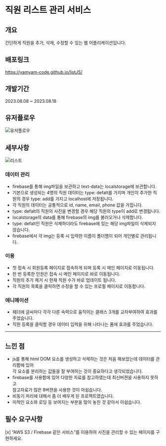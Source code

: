 # 직원 리스트 관리 서비스

## 개요

간단하게 직원을 추가, 삭제, 수정할 수 있는 웹 어플리케이션입니다.

## 배포링크

https://yamyam-code.github.io/listJS/

## 개발기간

2023.08.08 ~ 2023.08.18

## 유저플로우

![유저플로우](https://github.com/Yamyam-code/intro/assets/121215024/611d3eef-2871-44f2-9b6a-0aa6c0223ecc)

## 세부사항

![리스트](https://github.com/Yamyam-code/intro/assets/121215024/9f05e47a-1b11-4f57-8f19-934baeb6c904)

### 데이터 관리

- firebase를 통해 img파일을 보관하고 text-data는 localstorage에 보관합니다. <br />
- 기본으로 생성되는 4명의 직원 데이터는 type: defalt를 가지며 개인이 추가한 직원의 경우
  type: add를 가지고 localhost에 저장됩니다. <br />
- 각 직원의 데이터는 공통적으로 id, name, email, phone 값을 가집니다. <br />
- type: defalt의 직원의 사진을 변경할 경우 해당 직원의 type이 add로 변경됩니다. <br />
- localstorage의 data를 통해 firebase의 img를 불러오거나 삭제합니다. <br />
- type: defalt인 직원은 삭제하더라도 firebase에 있는 해당 img파일이 삭제되지 않습니다. <br />
- firebase에서 각 img는 등록 시 입력한 이름이 폴더몀이 되어 개인별로 관리됩니다.

### 이용

- 첫 접속 시 회원등록 페이지로 접속하게 되며 등록 시 메인 페이지로 이동됩니다.
- 한 번 등록한 인원은 접속 시 메인 페이지로 바로 이동됩니다.
- 직원의 추가 제거 시 현재 직원 수가 바로 업데이트 됩니다.
- 각 직원의 목록을 클릭하면 수정을 할 수 있는 프로필 페이지로 이동합니다.

### 애니메이션

- 헤더에 글씨마다 각각 다른 속력으로 움직이는 클래스 3개를 교차부여하여 효과를 주었습니다.
- 직원 등록을 클릭할 경우 데이터 입력을 위해 나타나는 폼에 효과를 주었습니다.

---

## 느낀 점

- js를 통해 html DOM 요소를 생성하고 삭제하는 것은 처음 해보았는데 데이터를 관리함에 있어<br />
  각 요소를 분리하는 값들을 잘 부여하는 것이 중요하다고 생각되었습니다.<br />
- firebase를 사용함에 있어 다양한 자료를 참고하였는데 최신버젼을 사용하지 못하고 <br />참고자료가 많은 8버젼을 사용한 것이 아쉽습니다. <br />
- 비동기 처리에 대해서 좀 더 배우게 된 프로젝트였습니다.
- 미적인 요소와 로딩 등 보여지는 부분을 많이 놓친 것 같아서 아쉽습니다.

## 필수 요구사항

[x] “AWS S3 / Firebase 같은 서비스”를 이용하여 사진을 관리할 수 있는 페이지를 구현하세요.
